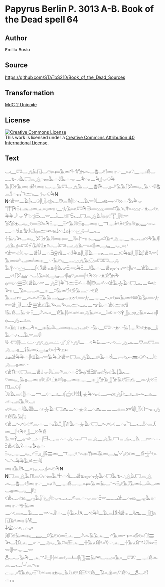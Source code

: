 # Papyrus  Berlin P. 3013 A-B. Book of the Dead spell 64

## Author 

Emilio Bosio

## Source 

https://github.com/STaTbS21D/Book_of_the_Dead_Sources

## Transformation 

[MdC 2 Unicode](https://statbs21d.github.io/mdc2unicode.html)

## License 

<a rel="license" href="http://creativecommons.org/licenses/by/4.0/"><img alt="Creative Commons License" style="border-width:0" src="https://i.creativecommons.org/l/by/4.0/88x31.png" /></a><br />This work is licensed under a <a rel="license" href="http://creativecommons.org/licenses/by/4.0/">Creative Commons Attribution 4.0 International License</a>.

## Text 

<hiero>𓂋𓏤𓈖𓉐𓂋𓂻𓅓𓉔𓂋𓇳𓏤𓏏𓍃𓅓𓏛𓍚𓀜𓅡𓏤𓁹𓂋𓆣𓂋𓏲𓀾𓏛𓏥𓎟𓈖𓏏𓏭𓄣𓏺𓈖𓊃𓏤𓀀𓂋𓊃𓅧𓈎𓅓𓉐𓂋𓂻𓏏𓍃𓅓𓏛𓄙𓅓𓏛𓁹𓈖𓅝𓏏𓏭𓈖𓅆𓊨𓁹𓇳𓅆<br>
𓅓𓋴𓌬𓅓𓏛𓏥𓏞𓏲𓏛𓏥𓂋𓊃𓅓𓉐𓂋𓂻𓅓𓂋𓏺𓈖𓆣𓇋𓅆𓂋𓈎𓌴𓄿𓅓𓌙𓅯𓏛𓆑𓅓𓎡𓇋𓇋𓆣𓂋𓀾𓏛𓏥𓆓𓂧𓌃𓏺𓈖𓊨𓁹𓇳𓅆N<br>
N𓏌𓀀𓎡𓈖𓄿𓋴𓆑𓇳𓋴𓃀𓈎𓇶𓆑𓇥𓂋𓄟𓋴𓏲𓏏𓆑𓅓𓎡𓇋𓇋𓊃𓊪𓊗𓈙𓏏𓍔𓏴𓏛𓅡𓏤𓅆𓁹<br>
𓊹𓊹𓊹𓅆𓏫𓂞𓂞𓏛𓊵𓏏𓊪𓏒𓏥𓈖𓇼𓄿𓏏𓏭𓉐𓅆𓏫𓋀𓏏𓏏𓈉𓊪𓏏𓇯𓈞𓅓𓊦𓋁𓏏𓏏𓈉𓎟𓁷𓂋𓏺𓏲𓏭𓅆𓅆𓌳𓁹𓄝𓏲𓏏𓇶𓏫𓆑𓎟𓊃𓍘𓊃𓏲𓇲𓏫𓆑𓉐𓂋𓂻𓅓𓇋𓐍𓐍𓏲𓇰𓃀𓇋𓏲𓎡<br>
𓅄𓅄𓁷𓂋𓆑𓏲𓇯𓏫𓍔𓏏𓅆𓏫𓊃𓈖𓏫𓄔𓅓𓇋𓇋𓏲𓏫𓐍𓂋𓏛𓏥𓈖𓄓𓊃𓇓𓏲𓇓𓏲𓀀𓏥𓇋𓏲𓐍𓊪𓈙𓄗𓋭𓊃𓏛𓀜𓁷𓏺𓅡𓎛𓇳𓎛𓐍𓊪𓂧𓆟𓁶𓏺𓍑𓏌𓏏𓍑𓁶𓏺𓋀𓏏𓏏𓈉𓂡𓈖𓆑<br>
𓏶𓅓𓏭𓅨𓂋𓏏𓆑𓅯𓌬𓅓𓇋𓇋𓏛𓏥𓏠𓈖𓇋𓇋𓏏𓌙𓏱𓏥𓂋𓈙𓏏𓍔𓄿𓍬𓂻𓊃𓈖𓏥𓂋𓂝𓇳𓅆𓅓𓌞𓋴𓂻𓅓𓊨𓏏𓉐𓇋𓍯𓄿𓇋𓇋𓀜𓁷𓄣𓂓𓂋𓇋𓉐𓊢𓂝𓂻𓅓𓂸𓏏𓂭𓂭𓏛𓇾𓏤𓈇𓈖𓆑𓏏𓂐<br>
𓏌𓀀𓎡𓊪𓏲𓇋𓏲𓁹𓈖𓀀𓍘𓎛𓈖𓏏𓈒𓏫𓋟𓀜𓈖𓊪𓏏𓎛𓅆𓁷𓏺𓋴𓃀𓇋𓄿𓇯𓏥𓆑𓂋𓂝𓇳𓅆𓁷𓏺𓋴𓃀𓇋𓄿𓆄𓀀𓄣𓏺𓎡𓇛𓅓𓏛𓌷𓂝𓏛𓆄𓏛𓏥𓈖𓎡𓅓𓇳𓏺𓊪𓈖𓂝𓈎𓂻𓅓𓈌𓏏𓉐𓉐𓂋𓂻<br>
𓅓𓋁𓏏𓏏𓈉𓊃𓈖𓋴𓏲𓀢𓀀𓏥𓁷𓏺𓏶𓅓𓏭𓏲𓏫𓂺𓅆𓏫𓊃𓇛𓅓𓏛𓈖𓀀𓈐𓏏𓏥𓎡𓏲𓋴𓐍𓎺𓈖𓀀𓅓𓂝𓏏𓈖𓏌𓏲𓌙𓅯𓈐𓎡𓂋𓍑𓄿𓏏𓏴𓇾𓏤𓈇𓂋𓏲𓋴𓐍𓎺𓊪𓏏𓇯𓆄𓏲𓅆𓇳𓏤𓎟𓁷𓏺𓀀𓅡𓏤𓅆<br>
𓐍𓂸𓏏𓈗𓏫𓇋𓏲𓀀𓅓𓏏𓎡𓈖𓂻𓏫𓊹𓅆𓆓𓂧𓏫𓄔𓏛𓄟𓋴𓇥𓂋𓄔𓏏𓄹𓀀𓅓𓇼𓄿𓏏𓉐𓂜𓈖𓃛𓏲𓅪𓏥𓈖𓅐𓏏𓂋𓂋𓏺𓏏𓈖𓏥𓈖𓈞𓅓𓏛𓀜𓏲𓀀𓅓𓂝𓎡𓏲𓀀<br>
𓅓𓂝𓄡𓈖𓁹𓁹𓏲𓏫𓅓𓅓𓂝𓈙𓂋𓃭𓏤𓏲𓇯𓇼𓈖𓊃𓈖𓍇𓏏𓏲𓍃𓅓𓏛𓏲𓆷𓄿𓅭𓇯𓇼𓏌𓎡𓀀𓃀𓎛𓂝𓅤𓈗𓀀𓆎𓅓𓅨𓂋𓅨𓂋𓂧𓏭𓂜𓈖𓅠𓅓𓏛𓀀𓏲𓂧𓏴𓀜<br>
𓇋𓅓𓀀𓂋𓅓𓁿𓏫𓈖𓌳𓁹𓏏𓈖𓀀𓅓𓋴𓐪𓂧𓂧𓏌𓂻𓅓𓂧𓈖𓇋𓏏𓍸𓎱𓇳𓋁𓃀𓈋𓊖𓈎𓄿𓏏𓆱𓏥𓋴𓐍𓊃𓂻𓂝𓂋<br>
𓏲𓏏𓄿𓊋𓏥𓁷𓏺𓂋𓅆𓏏𓈖𓏥𓅓𓌨𓂋𓏏𓏛𓏥𓂝𓏤𓂝𓏲𓎡𓅓𓏌𓈖𓉐𓎡𓁷𓏺𓎡𓅓𓍘𓊃𓃛𓏲𓁷𓏺𓐍𓈖𓌰𓅓𓏛𓂊𓆑𓅓𓎡𓂋𓇋𓇋<br>
𓇋𓇋𓏏𓉐𓋴𓐪𓂧𓂧𓏌𓂻𓏲𓂻𓂋𓂧𓂾𓂾𓄹𓂻𓇋𓈖𓏠𓏲𓅆𓅓𓈖𓍇𓏌𓏲𓂧𓂻𓂜𓈖𓇥𓂋𓉐𓂋𓂻𓊃𓐍𓈖𓌰𓅓𓏛𓂊𓇾𓏤𓈇𓏲𓏏𓏶𓅆𓃭𓏤<br>
𓃭𓏤𓀀𓅆𓅆𓏛𓋴𓏲𓍑𓄿𓊌𓎡𓅃𓅆𓍟𓏌𓀀𓎡𓉐𓂋𓂻𓅓𓂝𓎼𓄿𓏛𓀜𓈖𓉿𓏲𓆱𓊏𓊪𓇳𓄣𓏺𓆑𓇋𓏲𓂻𓂋𓐍𓏛𓎡<br>
𓏲𓀀𓎓𓏏𓏲𓉐𓂋𓈖𓀀𓍟𓁹𓇋𓇋𓍟𓂋𓌨𓂋𓏏𓏛𓏫𓅜𓐍𓀽𓏫𓁨𓏤𓏤𓏤𓏤𓊪𓏲𓆐𓏤𓊪𓏲𓅓𓆼𓄿𓆑<br>
𓎺𓏛𓆑𓅓𓐍𓂋𓏛𓏥𓇋𓏲𓍟𓇋𓏲𓍟𓁷𓏺𓐠𓏺𓐍𓂋𓏛𓏥𓊃𓈖𓏥𓃀𓅡𓄿𓃀𓅡𓄿𓏲𓀜𓏫𓃹𓈖𓏌𓏏𓇼𓇳𓏫𓉔𓂋𓇳𓏤𓋴<br>
𓌬𓅓𓂋𓏲𓂭𓂭𓏛𓈖𓏠𓈖𓏲𓏏𓂝𓂝𓋴𓐠𓏲𓎛𓃃𓇼𓅆𓎆𓎆𓏤𓏤𓊪𓏲𓊃𓈙𓏴𓂻𓄥𓏲𓂝𓂝𓏺𓌡𓂝𓏤𓈖𓌡𓂝𓏤𓇋𓅓𓇋𓏲𓂋𓏤𓏤<br>
𓊪𓏲𓎼𓂋𓏛𓇋𓅓𓏅𓈖𓏏𓂊𓇼𓄿𓏏𓉐𓃹𓈖𓏌𓏏𓇼𓇳𓈖𓏏𓃹𓈖𓈖𓊃𓐍𓂋𓀒𓀜𓋴𓃀𓇋𓏲𓌙𓏱𓏥𓂻𓏲𓀀𓇋𓅓𓅓𓆄𓊤<br>
𓏲𓀀𓈖𓍇𓏌𓏲𓊪𓏲𓌨𓂋𓏛𓈖𓏏𓏭𓅓𓍏𓃀𓅯𓄿𓏛𓇼𓄿𓏏𓉐𓈖𓍇𓏌𓏲𓊪𓏲𓈖𓏏𓏭𓆓𓊃𓆑𓎛𓏏𓂋𓆵𓏛𓈖𓆄𓏲𓅆𓏲𓃀𓈖𓇳𓅆𓀀<br>
𓅓𓎟𓋹𓈖𓐍𓌷𓂝𓏛𓆄𓏫𓄤𓆑𓂋𓏏𓏛𓂻𓏏𓏥𓏤𓏤𓉐𓂋𓂻𓈖𓂻𓅓𓉐𓂋𓂻𓆑𓅓𓂝𓎡𓏏𓏛𓏫𓀀𓊪𓏲𓅓𓎃𓏺𓏛𓏥𓅜𓐍𓏛<br>
𓏫𓆑𓊃𓈖𓆑𓂐𓏫𓈎𓃀𓏁𓈗𓏛𓈖𓄓𓊃𓊪𓏲𓌫𓏥𓇆𓏛𓄥𓄿𓏛𓇾𓏤𓈇𓄋𓊪𓏲𓏴𓏛𓈖𓀀𓃁𓏲𓏏𓄏𓄏𓅆𓅆𓅓𓋬𓂧𓇋𓇋<br>
𓏛𓏥𓅓𓎛𓆰𓈖𓏏𓆊𓂋𓊨𓁹𓇳𓅆N<br>
N𓉐𓂋𓂻𓅓𓉔𓂋𓇳𓏤𓏏𓍃𓅓𓍚𓏛𓀜𓊃𓏤𓀀𓁷𓏺𓈐𓏏𓏤𓇼𓄿𓏏𓉐𓅓𓅧𓈎𓂻𓅓𓉐𓂋𓂻<br>
𓁹𓂋𓆣𓂋𓏲𓀾𓏛𓏥𓎟𓈖𓏏𓏭𓄣𓏺𓈖𓊃𓏤𓀀𓂋𓊃𓏏𓍃𓅓𓏛𓅓𓂋𓏱𓏫𓊪𓏲𓅓𓄙𓅓𓏛𓇋𓂋𓌨𓂋𓏛𓂋𓐍𓏛𓂋𓏺𓊪𓈖𓋴𓆄𓊤<br>
𓏲𓀀𓆑𓊪𓏲𓁶𓏺𓇾𓏤𓈇𓅓𓆄𓊹𓈋𓇋𓏲𓁹𓆑𓆑𓌨𓂋𓏛𓁹𓂋𓏏𓏫𓎟𓈖𓊃𓏤𓀀𓈖𓏏𓏭𓁶𓏺𓇾𓏤𓈇𓅓𓐍𓏏𓏛𓏥𓎟𓅠𓅓𓏛<br>
𓈖𓏏𓏲𓂋𓏺𓊪𓈖𓅓𓊃𓈖𓎡𓏏𓏭𓍰𓏛𓈖𓏶𓅓𓏭𓎛𓆰𓈖𓏌𓏲𓅆𓇋𓈖𓅓𓂋𓀨𓀜𓀀𓏥𓈖𓇋𓃹𓈖𓃀𓊅𓊖𓉔𓄿𓏲𓏛𓏥𓍛𓏺𓀽𓈖<br>
𓇓𓆤𓏏𓏏𓍹𓐖𓏏𓏭𓍺𓆄𓊤𓋴𓌬𓅓𓏛𓏥𓊪𓈖𓈙𓈖𓍔𓄿𓏲𓏴𓏛𓏫𓂜𓈖𓌳𓁹𓄿𓄿𓂜𓈖𓄔𓅓𓏛𓄞𓂧𓀁𓏲𓏏𓃂𓈗<br>
𓅨𓂋𓌟𓀁𓂜𓈖𓏏𓎡𓈖𓂻𓆑𓅓𓈞𓏏𓁐𓏫𓂜𓈖𓏶𓅓𓏭𓀁𓌙𓏲𓏏𓄛𓎟𓂜𓈖𓏶𓅓𓏭𓀁𓎔𓎛𓇋𓇋𓆟𓏫𓎟𓇋𓋴𓎡𓁹𓈖𓎡<br>
𓆣𓂋𓂋𓅭𓅆𓈖𓂜𓎔𓎛𓊌𓋴𓐪𓂧𓏏𓏲𓂷𓂡𓋴𓃂𓈗𓅓𓋞𓂋𓂝𓏏𓅓𓏌𓈖𓉐𓄣𓏺𓈖𓊃𓏤𓀀𓁹𓂋𓈖𓆑𓄋𓂋𓍼𓏥<br>
𓐞𓊃𓈒𓏌𓀜𓅓𓁶𓊪𓈒𓏌𓏫𓆓𓂧𓏏𓏥𓁷𓏺𓆑𓅓𓎛𓂓𓏲𓏲𓀁𓏫𓄣𓏺𓄹𓀀𓏤𓈖𓅐𓏏𓄂𓏏𓏭𓄣𓏺𓀀𓄹𓏭𓈖𓆣𓂋𓏲𓀾<br>
𓏛𓏥<br></hiero>